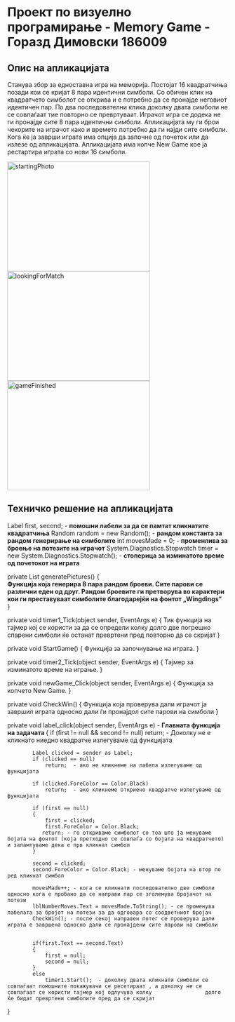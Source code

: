 # Проект по визуелно програмирање - Memory Game - Горазд Димовски 186009
## Опис на апликацијата
Станува збор за едноставна игра на меморија. Постојат 16 квадратчиња позади кои се кријат 8 пара идентични симболи. Со обичен клик на квадратчето симболот се открива и е 
потребно да се пронајде неговиот идентичен пар. По два последователни клика доколку двата симболи не се совпаѓаат тие повторно се превртуваат. Играчот игра се додека не ги пронајде
сите 8 пара идентични симболи. Апликацијата му ги брои чекорите на играчот како и времето потребно да ги најди сите симболи. Кога ќе ја заврши играта има опција да започне од
почеток или да излезе од апликацијата. Апликацијата има копче New Game кое ја рестартира играта со нови 16 симболи. 

<img src="https://user-images.githubusercontent.com/63555005/131264421-efd2538f-bdce-49a1-bbff-74db30aefec1.JPG" alt="startingPhoto" width="325" height="250">
<img src="https://user-images.githubusercontent.com/63555005/131264599-00a76803-0804-47f1-9ab0-d072af85968e.JPG" alt="lookingForMatch" width="325" height="250">
<img src="https://user-images.githubusercontent.com/63555005/131264593-01640097-e809-4dc1-8548-24952e7c67cf.JPG" alt="gameFinished" width="325" height="250">

## Техничко решение на апликацијата
 Label first, second;   - <b>помошни лабели за да се памтат кликнатите квадратчиња</b>
 Random random = new Random(); - <b>рандом константа за рандом генерирање на симболите</b>
 int movesMade = 0; - <b>променлива за броење на потезите на играчот</b>
 System.Diagnostics.Stopwatch timer = new System.Diagnostics.Stopwatch(); - <b>стоперица за изминатото време од почетокот на играта </b>
 
  private List<char> generatePictures()
  {  
      <b>Функција која генерира 8 пара рандом броеви. Сите парови се различни еден од друг. Рандом броевите ги претворува во карактери кои ги преставуваат симболите благодарејќи           на
      фонтот „Wingdings“</b>    
  }  
  
   private void timer1_Tick(object sender, EventArgs e) 
   {
      Тик функција на тајмер кој се користи за да се определи колку долго две погрешно спарени симболи ќе останат превртени пред повторно да се скријат
   }
  
  private void StartGame()
   {
      Функција за започнување на играта.
   }
  
  private void timer2_Tick(object sender, EventArgs e)
   {
      Тајмер за изминатото време на играње.
   }
  
  private void newGame_Click(object sender, EventArgs e)
   {
      Функција за копчето New Game.
   }
  
  private void CheckWin()
   {
      Функција која проверува дали играчот ја завршил играта односно дали ѓи пронајдол сите парови на симболи
   }
  
  private void label_click(object sender, EventArgs e)  - <b>Главната функција на задачата </b> 
  {
      if (first != null && second != null)
                return;  - Доколку не е кликнато ниедно квадратче излегуваме од функцијата

            Label clicked = sender as Label;
            if (clicked == null)
                return;  - ако не кликнеме на лабела излегуваме од функцијата

            if (clicked.ForeColor == Color.Black)
                return;  - ако кликнеме откриено квадратче излегуваме од функцијата

            if (first == null)
            {
                first = clicked;
                first.ForeColor = Color.Black;
               return; - го откриваме симболот со тоа што ја менуваме бојата на фонтот (која претходно се совпаѓа со бојата на квадратчето) и запамтуваме дека е прв кликнат симбол
            }

            second = clicked;
            second.ForeColor = Color.Black; - менуваме бојата на втор по ред кликнат симбол

            movesMade++; - кога се кликнати последователно две симболи односно кога е пробано да се направи пар се зголемува бројачот на потези
            lblNumberMoves.Text = movesMade.ToString(); - се променува лабелата за бројот на потези за да одговара со соодветниот бројач
            CheckWin(); - после секој направен потег се проверува дали играта е завршена односно дали се пронајдени сите парови на симболи
            

            if(first.Text == second.Text)
            {
                first = null;
                second = null;
            }
            else
                timer1.Start();  - доколку двата кликнати симболи се совпаѓаат помошните покажувачи се ресетираат , а доколку не се совпаѓаат се користи тајмер кој одлучува колку                 долго ќе бидат превртени симболите пред да се скријат
            
    
  }
 




